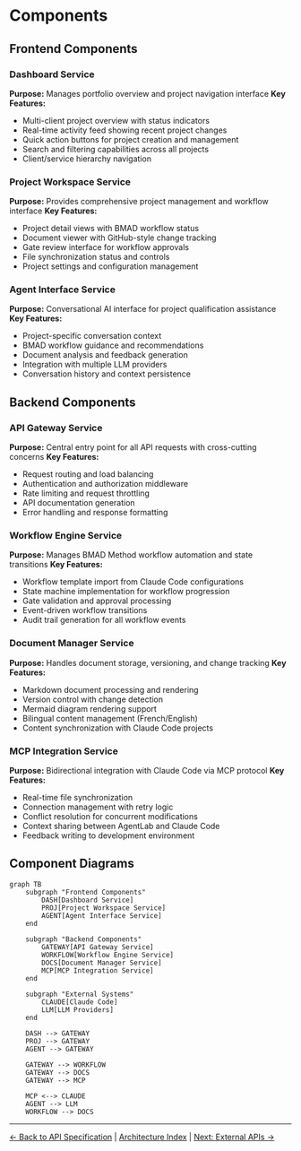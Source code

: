 # Components

## Frontend Components

### Dashboard Service
**Purpose:** Manages portfolio overview and project navigation interface
**Key Features:**
- Multi-client project overview with status indicators
- Real-time activity feed showing recent project changes
- Quick action buttons for project creation and management
- Search and filtering capabilities across all projects
- Client/service hierarchy navigation

### Project Workspace Service
**Purpose:** Provides comprehensive project management and workflow interface
**Key Features:**
- Project detail views with BMAD workflow status
- Document viewer with GitHub-style change tracking
- Gate review interface for workflow approvals
- File synchronization status and controls
- Project settings and configuration management

### Agent Interface Service
**Purpose:** Conversational AI interface for project qualification assistance
**Key Features:**
- Project-specific conversation context
- BMAD workflow guidance and recommendations
- Document analysis and feedback generation
- Integration with multiple LLM providers
- Conversation history and context persistence

## Backend Components

### API Gateway Service
**Purpose:** Central entry point for all API requests with cross-cutting concerns
**Key Features:**
- Request routing and load balancing
- Authentication and authorization middleware
- Rate limiting and request throttling
- API documentation generation
- Error handling and response formatting

### Workflow Engine Service
**Purpose:** Manages BMAD Method workflow automation and state transitions
**Key Features:**
- Workflow template import from Claude Code configurations
- State machine implementation for workflow progression
- Gate validation and approval processing
- Event-driven workflow transitions
- Audit trail generation for all workflow events

### Document Manager Service
**Purpose:** Handles document storage, versioning, and change tracking
**Key Features:**
- Markdown document processing and rendering
- Version control with change detection
- Mermaid diagram rendering support
- Bilingual content management (French/English)
- Content synchronization with Claude Code projects

### MCP Integration Service
**Purpose:** Bidirectional integration with Claude Code via MCP protocol
**Key Features:**
- Real-time file synchronization
- Connection management with retry logic
- Conflict resolution for concurrent modifications
- Context sharing between AgentLab and Claude Code
- Feedback writing to development environment

## Component Diagrams

```mermaid
graph TB
    subgraph "Frontend Components"
        DASH[Dashboard Service]
        PROJ[Project Workspace Service]
        AGENT[Agent Interface Service]
    end

    subgraph "Backend Components"
        GATEWAY[API Gateway Service]
        WORKFLOW[Workflow Engine Service]
        DOCS[Document Manager Service]
        MCP[MCP Integration Service]
    end

    subgraph "External Systems"
        CLAUDE[Claude Code]
        LLM[LLM Providers]
    end

    DASH --> GATEWAY
    PROJ --> GATEWAY
    AGENT --> GATEWAY

    GATEWAY --> WORKFLOW
    GATEWAY --> DOCS
    GATEWAY --> MCP

    MCP <--> CLAUDE
    AGENT --> LLM
    WORKFLOW --> DOCS
```

---
[← Back to API Specification](api-specification.md) | [Architecture Index](index.md) | [Next: External APIs →](external-apis.md)